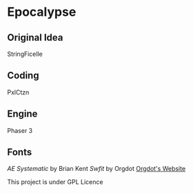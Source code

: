 # Epocalypse

## Original Idea
StringFicelle

## Coding
PxlCtzn

## Engine
Phaser 3

## Fonts
*AE Systematic* by Brian Kent
*Swfit* by Orgdot [Orgdot's Website](http://www.orgdot.com/aliasfonts/)



This project is under GPL Licence